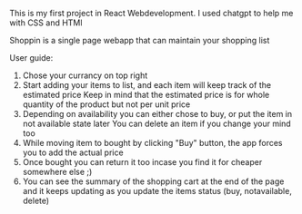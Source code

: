 This is my first project in React Webdevelopment.
I used chatgpt to help me with CSS and HTMl

Shoppin is a single page webapp that can maintain your shopping list

User guide:

1. Chose your currancy on top right
2. Start adding your items to list, and each item will keep track of the estimated price
   Keep in mind that the estimated price is for whole quantity of the product but not per unit price
3. Depending on availability you can either chose to buy, or put the item in not available state later
   You can delete an item if you change your mind too
4. While moving item to bought by clicking "Buy" button, the app forces you to add the actual price
5. Once bought you can return it too incase you find it for cheaper somewhere else ;)
6. You can see the summary of the shopping cart at the end of the page and it keeps updating as you update
   the items status (buy, notavailable, delete)
